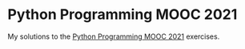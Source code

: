 # Python Programming MOOC 2021

My solutions to the [Python Programming MOOC 2021](https://programming-21.mooc.fi/) exercises.
